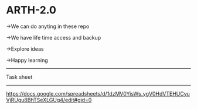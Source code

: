 # ARTH-2.0
->We can do anyting in these repo

->We have life time access and backup

->Explore ideas 

->Happy learning

----------------------------------------------------------

Task sheet

----------------------------------------------------------
 
https://docs.google.com/spreadsheets/d/1dzMV0YisWs_ygV0HdVTEHUCyuVjRUgu8BhTSeXLGUg4/edit#gid=0 
